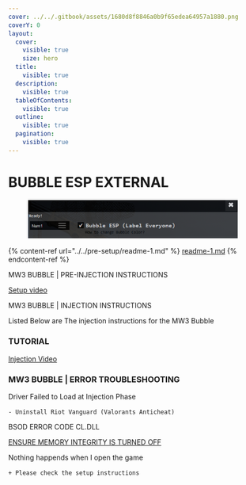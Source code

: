 ```yaml
---
cover: ../../.gitbook/assets/1680d8f8846a0b9f65edea64957a1880.png
coverY: 0
layout:
  cover:
    visible: true
    size: hero
  title:
    visible: true
  description:
    visible: true
  tableOfContents:
    visible: true
  outline:
    visible: true
  pagination:
    visible: true
---
```


# BUBBLE ESP EXTERNAL

<figure><img src="../../.gitbook/assets/bubbleunbranded.png" alt=""><figcaption></figcaption></figure>

{% content-ref url="../../pre-setup/readme-1.md" %}
[readme-1.md](../../pre-setup/readme-1.md)
{% endcontent-ref %}

MW3 BUBBLE | PRE-INJECTION INSTRUCTIONS

[Setup video](https://www.youtube.com/watch?v=iKSBTBJ7JMU)

MW3 BUBBLE | INJECTION INSTRUCTIONS

Listed Below are The injection instructions for the MW3 Bubble

### TUTORIAL

[Injection Video](https://www.youtube.com/watch?v=Yxt538MPbis)

### MW3 BUBBLE | ERROR TROUBLESHOOTING

Driver Failed to Load at Injection Phase

```
- Uninstall Riot Vanguard (Valorants Anticheat)
```

BSOD ERROR CODE CL.DLL

[ENSURE MEMORY INTEGRITY IS TURNED OFF](https://i.imgur.com/1Z1Q7EL.png)&#x20;

Nothing happends when I open the game

```
+ Please check the setup instructions
```

